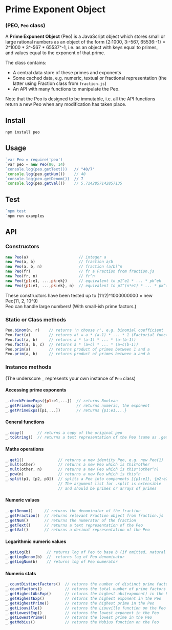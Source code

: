 # Prime Exponent Object
### (PEO, `Peo` class)

A **Prime Exponent Object** (Peo) is a JavaScript object which stores small or large rational numbers as an object of the form {2:1000, 3:-567, 65536:-1} = 2^1000 * 3^-567 * 65537^-1, i.e. as an object with keys equal to primes, and values equal to the exponent of that prime.

The class contains:
- A central data store of these primes and exponents
- Some cached data, e.g. numeric, textual or fractional representation (the latter using Fraction class from `fraction.js`)
- An API with many functions to manipulate the Peo.

Note that the Peo is designed to be immutable, i.e. all the API functions return a new Peo when any modification has taken place.

## Install
`npm install peo`

## Usage
``` js
`var Peo = require('peo')
`var peo = new Peo(80, 14)
`console.log(peo.getText())   // "40/7"
`console.log(peo.getNum())    // 40
`console.log(peo.getDenom())  // 7
`console.log(peo.getVal())    // 5.7142857142857135
```

## Test
``` js
`npm test
`npm run examples
```

## API

### Constructors
``` js
new Peo(a)                      // integer a
new Peo(a, b)                   // fraction a/b
new Peo(a, b, n)                // fraction (a/b)^n
new Peo(fr)                     // fr a Fraction from fraction.js
new Peo(fr, n)                  // fr^n
new Peo({p1:e1, ...,pk:ek})     // equivalent to p1^e1 * ... * pk^ek
new Peo({p1:e1, ...,pk:ek}, n)  // equivalent to p1^(n*e1) * ... * pk^(n*ek)
```

These constructors have been tested up to (11/2)^1000000000 = new Peo(11, 2, 10^9)  
Peo can handle large numbers! (With small-ish prime factors.)  

### Static or Class methods
``` js
Peo.binom(n, r)    // returns 'n choose r', e.g. binomial coefficient
Peo.fact(a)        // returns a! = a * (a-1) * ... * 1 (Factorial function)
Peo.fact(a, b)     // returns a * (a-1) * ... * (a-(b-1))
Peo.fact(a, b, c)  // returns a * (a+c) * ... * (a+c(b-1))
Peo.prim(a)        // returns product of primes between 1 and a
Peo.prim(a, b)     // returns product of primes between a and b
```

### Instance methods
(The underscore `_` represents your own instance of `Peo` class)

#### Accessing prime exponents
``` js
_.checkPrimeExps({p1:e1,...})  // returns Boolean
_.getPrimeExp(p)               // returns numeric, the exponent
_.getPrimeExps([p1,...])       // returns {p1:e1,...}
```

#### General functions
``` js
_.copy()      // returns a copy of the original peo
_.toString()  // returns a text representation of the Peo (same as .getText()
```

#### Maths operations
``` js
_.get1()               // returns a new identity Peo, e.g. new Peo(1)
_.mult(other)          // returns a new Peo which is this*other  
_.mult(other, n)       // returns a new Peo which is this*(other^n)
_.pow(n)               // returns a new Peo which is this^n
_.split(p1, [p2, p3])  // splits a Peo into components [{p1:e1}, {p2:e2, p3:e3}, {everything else}]
                       // The argument list for .split is extensible
                       // and should be primes or arrays of primes
```

#### Numeric values
``` js
_.getDenom()     // returns the denominator of the fraction
_.getFraction()  // returns relevant Fraction object from fraction.js
_.getNum()       // returns the numerator of the fraction
_.getText()      // returns a text representation of the Peo
_.getVal()       // returns a decimal representation of the Peo
```

#### Logarithmic numeric values
``` js
_.getLog(b)       // returns log of Peo to base b (if omitted, natural log)
_.getLogDenom(b)  //  returns log of Peo denominator
_.getLogNum(b)    // returns log of Peo numerator
```

#### Numeric stats
``` js
_.countDistinctFactors()  // returns the number of distinct prime factors of the Peo
_.countFactors()          // returns the total number of prime factors of the Peo
_.getHighestAbsExp()      // returns the highest abs(exponent) in the Peo
_.getHighestExp()         // returns the highest exponent in the Peo
_.getHighestPrime()       // returns the highest prime in the Peo
_.getLiouville()          // returns the Liouville function on the Peo
_.getLowestExp()          // returns the lowest exponent in the Peo
_.getLowestPrime()        // returns the lowest prime in the Peo
_.getMobius()             // returns the Mobius function on the Peo
```
